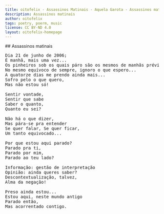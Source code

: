 ```yaml
---
title: oitofelix - Assassinos Matinais - Aquela Garota - Assassinos matinais
description: Assassinos matinais
author: oitofelix
tags: poetry, poerm, music
license: CC BY-ND 4.0
layout: oitofelix-homepage
---
```

<div id="markdown" markdown="1">
## Assassinos matinais

<pre class="poem">
Dia 21 de junho de 2006;
É manhã, mais uma vez...
Os pinheiros sob os quais páro são os mesmos de manhãs prévias,
No mesmo equívoco de sempre, ignoro o que espero...
A quatorze dias me prendo ainda mais...
Sofro pelo o que quero,
Mas não estou só!

Sentir vontade,
Sentir que sabe
Saber o quanto,
Quanto eu sei?

Não há o que dizer,
Mas pára-se pra entender
Se quer falar, Se quer ficar,
Um tanto equivocado...

Por que estou aqui parado?
Parado pra ti,
Parado por mim,
Parado ao teu lado?

Informação: gestão de interpretação
Opinião: ainda queres saber?
Descontextualização, talvez,
Alma da negação!

Preso ainda estou...
Estou aqui, neste mundo antigo
Parado então,
Mas acorrentado contigo.
</pre>

</div>

